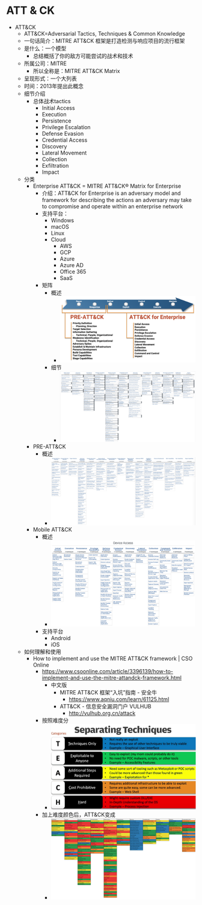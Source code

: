 # ATT & CK

* ATT&CK
  * ATT&CK=Adversarial Tactics, Techniques & Common Knowledge
  * 一句话简介：MITRE ATT&CK 框架是打造检测与响应项目的流行框架
  * 是什么：一个模型
    * 总结概括了你的敌方可能尝试的战术和技术
  * 所属公司：MITRE
    * 所以全称是：MITRE ATT&CK Matrix
  * 呈现形式：一个大列表
  * 时间：2013年提出此概念
  * 细节介绍
    * 总体战术tactics
      * Initial Access
      * Execution
      * Persistence
      * Privilege Escalation
      * Defense Evasion
      * Credential Access
      * Discovery
      * Lateral Movement
      * Collection
      * Exfiltration
      * Impact
  * 分类
    * Enterprise ATT&CK = MITRE ATT&CK® Matrix for Enterprise
      * 介绍：ATT&CK for Enterprise is an adversary model and framework for describing the actions an adversary may take to compromise and operate within an enterprise network
      * 支持平台： 
        * Windows
        * macOS
        * Linux
        * Cloud
          * AWS
          * GCP
          * Azure
          * Azure AD
          * Office 365
          * SaaS
      * 矩阵
        * 概述
          * ![att_ck_enterprise_pre_lifecycle](../../assets/img/att_ck_enterprise_pre_lifecycle.png)
        * 细节
          * ![att_ck_enterprise_matrix](../../assets/img/att_ck_enterprise_matrix.png)
    * PRE-ATT&CK
      * 概述
        * ![att_ck_pre_matrix](../../assets/img/att_ck_pre_matrix.png)
    * Mobile ATT&CK
      * 概述
        * ![att_ck_mobile_matrix](../../assets/img/att_ck_mobile_matrix.png)
      * 支持平台
        * Android
        * iOS
  * 如何理解和使用
    * How to implement and use the MITRE ATT&CK framework | CSO Online
      * https://www.csoonline.com/article/3396139/how-to-implement-and-use-the-mitre-attandck-framework.html
        * 中文版
          * MITRE ATT&CK 框架“入坑”指南 - 安全牛
            * https://www.aqniu.com/learn/61125.html
          * ATT&CK - 信息安全漏洞门户 VULHUB
            * http://vulhub.org.cn/attack
      * 按照难度分
        * ![att_ck_implement_difficulty](../../assets/img/att_ck_implement_difficulty.jpg)
      * 加上难度颜色后，ATT&CK变成
        * ![att_ck_colorful_martix](../../assets/img/att_ck_colorful_martix.jpg)
